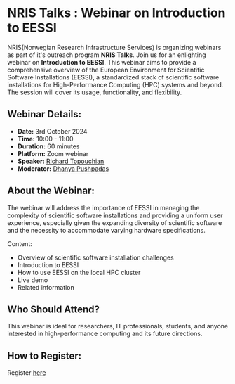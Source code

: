 # NRIS Talks : Webinar on Introduction to EESSI

NRIS(Norwegian Research Infrastructure Services) is organizing  webinars as part of it's outreach program **NRIS Talks**. Join us for an enlighting webinar on **Introduction to EESSI**. This webinar aims to provide a comprehensive overview of the European Environment for Scientific Software Installations (EESSI), a standardized stack of scientific software installations for High-Performance Computing (HPC) systems and beyond. The session will cover its usage, functionality, and flexibility.

## Webinar Details:

- **Date:** 3rd October 2024
- **Time:** 10:00 - 11:00
- **Duration:** 60 minutes
- **Platform:** Zoom webinar
- **Speaker:** [Richard Topouchian](https://www.uib.no/en/persons/Richard.Topouchian)
- **Moderator:** [Dhanya Pushpadas](https://www.uib.no/en/persons/Dhanya.Pushpadas)

## About the Webinar:

The webinar will address the importance of EESSI in managing the complexity of scientific software installations and providing a uniform user experience, especially given the expanding diversity of scientific software and the necessity to accommodate varying hardware specifications. 


Content:
- Overview of scientific software installation challenges
- Introduction to EESSI 
- How to use EESSI on the local HPC cluster 
- Live demo
- Related information 

## Who Should Attend?

This webinar is ideal for researchers, IT professionals, students, and anyone interested in high-performance computing and its future directions.

## How to Register:

Register [here](https://uib.zoom.us/webinar/register/WN_vE_Q1U91Q0OKyCtv_15mcw#/registration)






 
